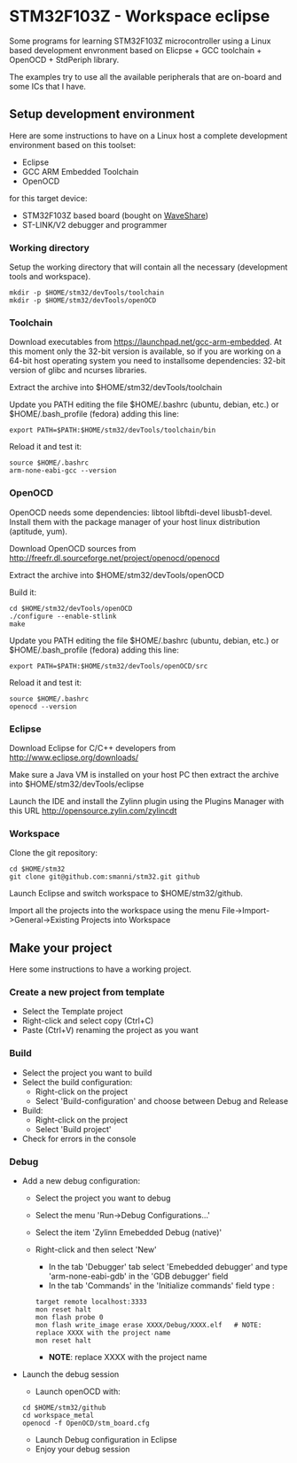 STM32F103Z - Workspace eclipse
============================

Some programs for learning STM32F103Z microcontroller using a Linux based development envronment based on Elicpse + GCC toolchain + OpenOCD + StdPeriph library.

The examples try to use all the available peripherals that are on-board and some ICs that I have.

Setup development environment
-----------------------------

Here are some instructions to have on a Linux host a complete development environment based on this toolset:

* Eclipse
* GCC ARM Embedded Toolchain
* OpenOCD

for this target device:
* STM32F103Z based board (bought on [WaveShare](http://www.wvshare.com/column/STM32_DevelopmentBoard.htm#Open103Z))
* ST-LINK/V2 debugger and programmer 

### Working directory
Setup the working directory that will contain all the necessary (development tools and workspace).

  ```
  mkdir -p $HOME/stm32/devTools/toolchain
  mkdir -p $HOME/stm32/devTools/openOCD
  ```

### Toolchain
Download executables from https://launchpad.net/gcc-arm-embedded.
At this moment only the 32-bit version is available, so if you are working on a 64-bit host operating system you need 
to installsome dependencies: 32-bit version of glibc and ncurses libraries.

Extract the archive into $HOME/stm32/devTools/toolchain

Update you PATH editing the file $HOME/.bashrc (ubuntu, debian, etc.) or $HOME/.bash_profile (fedora) adding this line:

  ```
  export PATH=$PATH:$HOME/stm32/devTools/toolchain/bin
  ```
  
Reload it and test it:

  ```
  source $HOME/.bashrc
  arm-none-eabi-gcc --version
  ```

### OpenOCD
OpenOCD needs some dependencies: libtool libftdi-devel libusb1-devel. 
Install them with the package manager of your host linux distribution (aptitude, yum).

Download OpenOCD sources from http://freefr.dl.sourceforge.net/project/openocd/openocd

Extract the archive into $HOME/stm32/devTools/openOCD

Build it:
  ```
  cd $HOME/stm32/devTools/openOCD
  ./configure --enable-stlink
  make
  ```

Update you PATH editing the file $HOME/.bashrc (ubuntu, debian, etc.) or $HOME/.bash_profile (fedora) adding this line:

  ```
  export PATH=$PATH:$HOME/stm32/devTools/openOCD/src
  ```
  
Reload it and test it:

  ```
  source $HOME/.bashrc
  openocd --version
  ```

### Eclipse
Download Eclipse for C/C++ developers from http://www.eclipse.org/downloads/

Make sure a Java VM is installed on your host PC then extract the archive into $HOME/stm32/devTools/eclipse

Launch the IDE and install the Zylinn plugin using the Plugins Manager with this URL http://opensource.zylin.com/zylincdt

### Workspace
Clone the git repository:
  ```
  cd $HOME/stm32
  git clone git@github.com:smanni/stm32.git github 
  ```
  
Launch Eclipse and switch workspace to $HOME/stm32/github.

Import all the projects into the workspace using the menu File->Import->General->Existing Projects into Workspace

Make your project
-----------------

Here some instructions to have a working project.

### Create a new project from template
* Select the Template project
* Right-click and select copy (Ctrl+C)
* Paste (Ctrl+V) renaming the project as you want


### Build
* Select the project you want to build
* Select the build configuration:
  * Right-click on the project
  * Select 'Build-configuration' and choose between Debug and Release
* Build: 
  * Right-click on the project
  * Select 'Build project'
* Check for errors in the console

### Debug
* Add a new debug configuration:
  * Select the project you want to debug
  * Select the menu 'Run->Debug Configurations...' 
  * Select the item 'Zylinn Emebedded Debug (native)'
  * Right-click and then select 'New'
    * In the tab 'Debugger' tab select 'Emebedded debugger' and type 'arm-none-eabi-gdb' in the 'GDB debugger' field
    * In the tab 'Commands' in the 'Initialize commands' field type :

    ```
    target remote localhost:3333
    mon reset halt 
    mon flash probe 0
    mon flash write_image erase XXXX/Debug/XXXX.elf   # NOTE: replace XXXX with the project name
    mon reset halt
    ```

    * __NOTE__: replace XXXX with the project name
    
* Launch the debug session
  * Launch openOCD with:
  
  ```
  cd $HOME/stm32/github
  cd workspace_metal
  openocd -f OpenOCD/stm_board.cfg 
  ```
  
  * Launch Debug configuration in Eclipse
  * Enjoy your debug session
